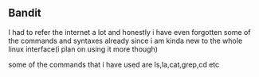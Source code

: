## Bandit
I had to refer the internet a lot and honestly i have even forgotten some of the commands and syntaxes already since i am kinda new to the whole linux interface(i plan on using it more though)

some of the commands that i have used are ls,la,cat,grep,cd etc
